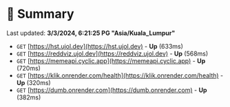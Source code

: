 # 📖 Summary
Last updated: **3/3/2024, 6:21:25 PG "Asia/Kuala_Lumpur"**

- `GET` [https://hst.ujol.dev](https://hst.ujol.dev) - **Up** (633ms)
- `GET` [https://reddviz.ujol.dev](https://reddviz.ujol.dev) - **Up** (568ms)
- `GET` [https://memeapi.cyclic.app](https://memeapi.cyclic.app) - **Up** (720ms)
- `GET` [https://klik.onrender.com/health](https://klik.onrender.com/health) - **Up** (320ms)
- `GET` [https://dumb.onrender.com](https://dumb.onrender.com) - **Up** (382ms)
